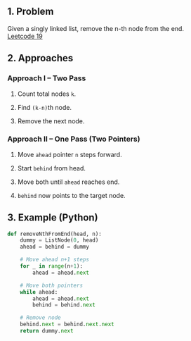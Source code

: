 ## 1. Problem

Given a singly linked list, remove the n-th node from the end.  
[Leetcode 19](https://leetcode.com/problems/remove-nth-node-from-end-of-list/)

## 2. Approaches

### Approach I – Two Pass

1. Count total nodes `k`.
    
2. Find `(k-n)`th node.
    
3. Remove the next node.
    

### Approach II – One Pass (Two Pointers)

1. Move `ahead` pointer `n` steps forward.
    
2. Start `behind` from head.
    
3. Move both until `ahead` reaches end.
    
4. `behind` now points to the target node.
    

## 3. Example (Python)

```python
def removeNthFromEnd(head, n):
    dummy = ListNode(0, head)
    ahead = behind = dummy

    # Move ahead n+1 steps
    for _ in range(n+1):
        ahead = ahead.next

    # Move both pointers
    while ahead:
        ahead = ahead.next
        behind = behind.next

    # Remove node
    behind.next = behind.next.next
    return dummy.next
```